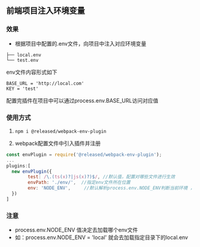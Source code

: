 ## 前端项目注入环境变量

### 效果
- 根据项目中配置的.env文件，向项目中注入对应环境变量
  

```
├── local.env
└── test.env
```

env文件内容形式如下
```
BASE_URL = 'http://local.com'
KEY = 'test'
```

配置完插件在项目中可以通过process.env.BASE_URL访问对应值

### 使用方式

1. `npm i @released/webpack-env-plugin`

2. webpack配置文件中引入插件并注册
```js
const envPlugin = require('@released/webpack-env-plugin');
...
plugins:[
  new envPlugin({
        test: /\.(ts(x)?|js(x)?)$/, //默认值，配置对哪些文件进行生效
        envPath: './env/',  //指定env文件所在位置
        env: 'NODE_ENV',     //默认解析process.env.NODE_ENV判断当前环境 ，根据不同环境加载不同环境变量,当需要通过其他值判断当前环境，可以在此修改
  }) 
]

```

### 注意
- process.env.NODE_ENV 值决定去加载哪个env文件
- 如：process.env.NODE_ENV = 'local' 就会去加载指定目录下的local.env